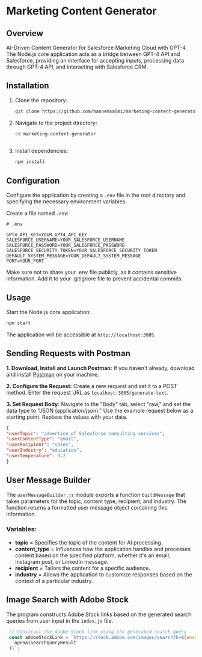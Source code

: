 # Marketing Content Generator

## Overview

AI-Driven Content Generator for Salesforce Marketing Cloud with GPT-4. The Node.js core application acts as a bridge between GPT-4 API and Salesforce, providing an interface for accepting inputs, processing data through GPT-4 API, and interacting with Salesforce CRM.

## Installation

1. Clone the repository:

   ```bash
   git clone https://github.com/hannemsalmi/marketing-content-generator.git

3. Navigate to the project directory:

   ```bash
   cd marketing-content-generator
  
5. Install dependencies:

   ```bash
   npm install

## Configuration

Configure the application by creating a `.env` file in the root directory and specifying the necessary environment variables.

Create a file named `.env`:

```dotenv
# .env

GPT4_API_KEY=YOUR_GPT4_API_KEY
SALESFORCE_USERNAME=YOUR_SALESFORCE_USERNAME
SALESFORCE_PASSWORD=YOUR_SALESFORCE_PASSWORD
SALESFORCE_SECURITY_TOKEN=YOUR_SALESFORCE_SECURITY_TOKEN
DEFAULT_SYSTEM_MESSAGE=YOUR_DEFAULT_SYSTEM_MESSAGE
PORT=YOUR_PORT
```

Make sure not to share your .env file publicly, as it contains sensitive information. Add it to your .gitignore file to prevent accidental commits.

## Usage
Start the Node.js core application:

```bash
npm start
```

The application will be accessible at `http://localhost:3005`.

## Sending Requests with Postman

**1. Download, Install and Launch Postman:**
   If you haven't already, download and install [Postman](https://www.postman.com/downloads/) on your machine.

**2. Configure the Request:**
   Create a new request and set it to a POST method. Enter the request URL as `localhost:3005/generate-text`.

**3. Set Request Body:**
   Navigate to the "Body" tab, select "raw," and set the data type to "JSON (application/json)." Use the example request below as a starting point. Replace the values with your data.
```json
{
"userTopic": "advertice of Salesforce consulting services",
"userContentType": "email",
"userRecipient": "sales",
"userIndustry": "education",
"userTemperature": 0.2
}
```

## User Message Builder
The `userMessageBuilder.js` module exports a function `buildMessage` that takes parameters for the topic, content type, recipient, and industry. The function returns a formatted user message object containing this information.

### Variables:

* **topic** = Specifies the topic of the content for AI processing.<br>
* **content_type** = Influences how the application handles and processes content based on the specified platform, whether it's an email, Instagram post, or LinkedIn message.<br>
* **recipient** = Tailors the content for a specific audience.<br>
* **industry** = Allows the application to customize responses based on the context of a particular industry.<br>

## Image Search with Adobe Stock
The program constructs Adobe Stock links based on the generated search queries from user input in the `index.js` file.
```js
 // Construct the Adobe Stock link using the generated search query
 const adobeStockLink = `https://stock.adobe.com/images/search?k=${encodeURIComponent(
   openaiSearchQueryResult
 )}`;
```
